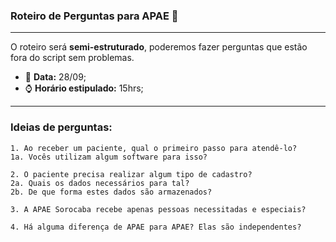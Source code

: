 ### Roteiro de Perguntas para APAE 📝
---
O roteiro será **semi-estruturado**, poderemos fazer perguntas que estão fora do script sem problemas.  
  
  - 📅 **Data:** 28/09;
  - ⌚ **Horário estipulado:** 15hrs;

---
### Ideias de perguntas: 

    1. Ao receber um paciente, qual o primeiro passo para atendê-lo?
    1a. Vocês utilizam algum software para isso? 
      
    2. O paciente precisa realizar algum tipo de cadastro?
    2a. Quais os dados necessários para tal?
    2b. De que forma estes dados são armazenados?

    3. A APAE Sorocaba recebe apenas pessoas necessitadas e especiais? 

    4. Há alguma diferença de APAE para APAE? Elas são independentes?


